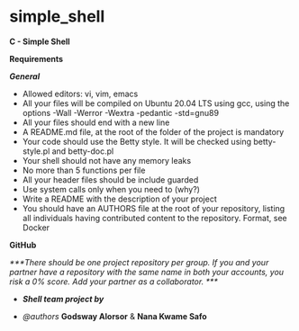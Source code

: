 # simple_shell
**C - Simple Shell**

**Requirements**

_**General**_

- Allowed editors: vi, vim, emacs
- All your files will be compiled on Ubuntu 20.04 LTS using gcc, using the options -Wall -Werror -Wextra -pedantic -std=gnu89
- All your files should end with a new line
- A README.md file, at the root of the folder of the project is mandatory
- Your code should use the Betty style. It will be checked using betty-style.pl and betty-doc.pl
- Your shell should not have any memory leaks
- No more than 5 functions per file
- All your header files should be include guarded
- Use system calls only when you need to (why?)
- Write a README with the description of your project
- You should have an AUTHORS file at the root of your repository, listing all individuals having contributed content to the repository. Format, see Docker

**GitHub**

_***There should be one project repository per group. If you and your partner have a repository with the same name in both your accounts, you risk a 0% score. Add your partner as a collaborator. ***_


- _**Shell team project by**_

- _@authors_ **Godsway Alorsor** & **Nana Kwame Safo**


